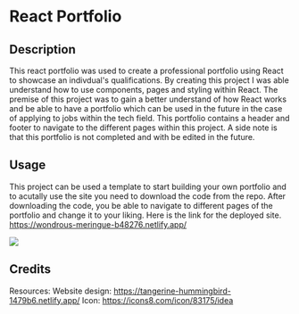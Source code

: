 # React Portfolio

## Description 
This react portfolio was used to create a professional portfolio using React to showcase an indivdual's qualifications. By creating this project I was able understand how to use components, pages and styling within React. The premise of this project was to gain a better understand of how React works and be able to have a portfolio which can be used in the future in the case of applying to jobs within the tech field. This portfolio contains a header and footer to navigate to the different pages within this project. A side note is that this portfolio is not completed and with be edited in the future.

## Usage
This project can be used a template to start building your own portfolio and to acutally use the site you need to download the code from the repo. After downloading the code, you be able to navigate to different pages of the portfolio and change it to your liking. Here is the link for the deployed site. https://wondrous-meringue-b48276.netlify.app/

![](src/assets/resume.png)

## Credits
Resources:
Website design: https://tangerine-hummingbird-1479b6.netlify.app/
Icon: https://icons8.com/icon/83175/idea



